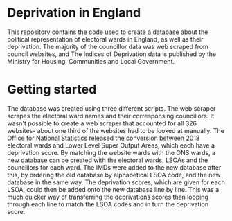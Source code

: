 # Deprivation in England
This repository contains the code used to create a database about the political representation of electoral wards in England, as well as their deprivation.
The majority of the councillor data was web scraped from council websites, and The Indices of Deprivation data is published by the Ministry for Housing, Communities and Local Government. 
# Getting started
The database was created using three different scripts. The web scraper scrapes the electoral ward names and their corresponsing councillors. It wasn't possible to create a web scraper that accounted for all 326 websites- about one third of the websites had to be looked at manually.
The Office for National Statistics released the conversion between 2018 electoral wards and Lower Level Super Output Areas, which each have a deprivation score. By matching the website wards with the ONS wards, a new database can be created with the electoral wards, LSOAs and the councillors for each ward.
The IMDs were added to the new database after this, by ordering the old database by alphabetical LSOA code, and the new database in the same way. The deprivation scores, which are given for each LSOA, could then be added onto the new database line by line. This was a much quicker way of transferring the deprivations scores than looping through each line to match the LSOA codes and in turn the deprivation score.
